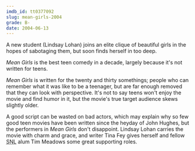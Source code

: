 ```yaml
---
imdb_id: tt0377092
slug: mean-girls-2004
grade: B-
date: 2004-06-13
---
```


A new student (Lindsay Lohan) joins an elite clique of beautiful girls in the hopes of sabotaging them, but soon finds herself in too deep.

_Mean Girls_ is the best teen comedy in a decade, largely because it's not written for teens.

_Mean Girls_ is written for the twenty and thirty somethings; people who can remember what it was like to be a teenager, but are far enough removed that they can look with perspective. It's not to say teens won't enjoy the movie and find humor in it, but the movie's true target audience skews slightly older.

A good script can be wasted on bad actors, which may explain why so few good teen movies have been written since the heyday of John Hughes, but the performers in _Mean Girls_ don't disappoint. Lindsay Lohan carries the movie with charm and grace, and writer Tina Fey gives herself and fellow <acronym title="Saturday Night Live">SNL</acronym> alum Tim Meadows some great supporting roles.</p>
